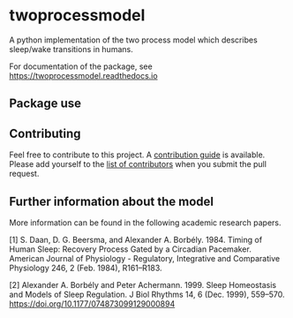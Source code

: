 # twoprocessmodel
A python implementation of the two process model which describes sleep/wake
transitions in humans.

For documentation of the package, see https://twoprocessmodel.readthedocs.io

## Package use

## Contributing
Feel free to contribute to this project. A [contribution guide](https://gitlab.com/fwahl/twoprocessmodel/blob/master/CONTRIBUTING.md) is available. Please add yourself to the [list of contributors](https://gitlab.com/fwahl/twoprocessmodel/blob/master/CONTRIBUTORS.md) when you submit the pull request.

## Further information about the model
More information can be found in the following academic research papers.

[1] S. Daan, D. G. Beersma, and Alexander A. Borbély. 1984. Timing of Human Sleep: Recovery Process Gated by a Circadian Pacemaker.
American Journal of Physiology - Regulatory, Integrative and Comparative Physiology 246, 2 (Feb. 1984), R161–R183.

[2] Alexander A. Borbély and Peter Achermann. 1999. Sleep Homeostasis and Models of Sleep Regulation. J Biol Rhythms 14, 6 (Dec. 1999),
559–570. https://doi.org/10.1177/074873099129000894